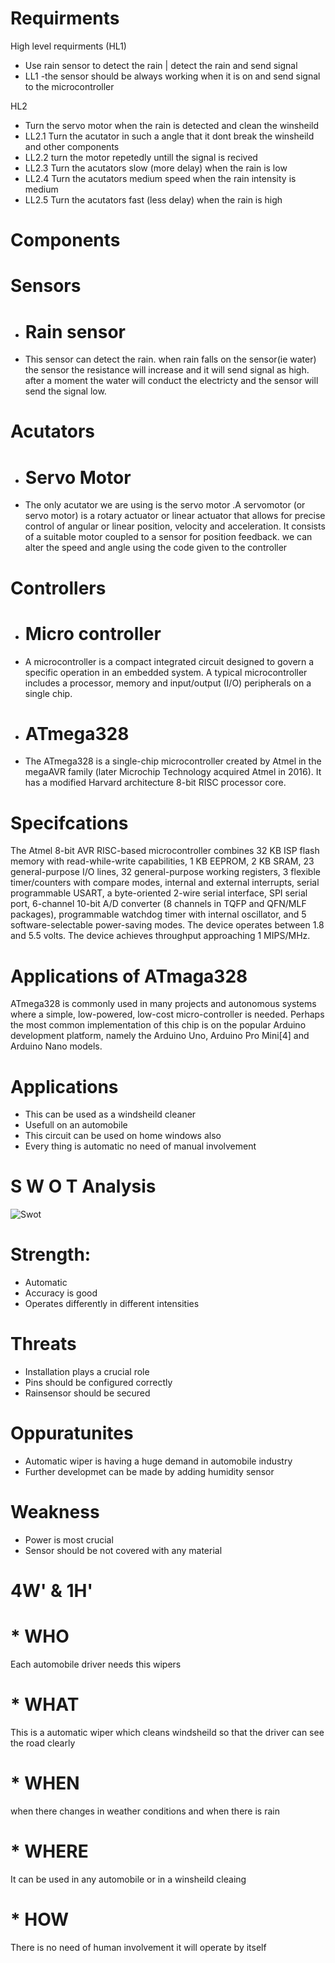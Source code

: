 # Requirments
High level requirments (HL1)
* Use rain sensor to detect the rain | detect the rain and send signal
* LL1 -the sensor should be always working when it is on and send signal to the microcontroller

HL2
* Turn the servo motor when the rain is detected and clean the winsheild
* LL2.1 Turn the acutator in such a angle that it dont break the winsheild and other components
* LL2.2 turn the motor repetedly untill the signal is recived
* LL2.3 Turn the acutators slow (more delay) when the rain is low
* LL2.4 Turn the acutators medium speed when the rain intensity is medium
* LL2.5 Turn the acutators fast (less delay) when the rain is high

# Components

# Sensors
* # Rain sensor
* This sensor can detect the rain. when rain falls on the sensor(ie water) the sensor the resistance will increase and it will send signal as high. after a moment the water will conduct the electricty and the sensor will send the signal low.
# Acutators
* # Servo Motor
* The only acutator we are using is the servo motor .A servomotor (or servo motor) is a rotary actuator or linear actuator that allows for precise control of angular or linear position, velocity and acceleration. It consists of a suitable motor coupled to a sensor for position feedback. we can alter the speed and angle using the code given to the controller
# Controllers
* # Micro controller
* A microcontroller is a compact integrated circuit designed to govern a specific operation in an embedded system. A typical microcontroller includes a processor, memory and input/output (I/O) peripherals on a single chip.
* # ATmega328
* The ATmega328 is a single-chip microcontroller created by Atmel in the megaAVR family (later Microchip Technology acquired Atmel in 2016). It has a modified Harvard architecture 8-bit RISC processor core.
# Specifcations
The Atmel 8-bit AVR RISC-based microcontroller combines 32 KB ISP flash memory with read-while-write capabilities, 1 KB EEPROM, 2 KB SRAM, 23 general-purpose I/O lines, 32 general-purpose working registers, 3 flexible timer/counters with compare modes, internal and external interrupts, serial programmable USART, a byte-oriented 2-wire serial interface, SPI serial port, 6-channel 10-bit A/D converter (8 channels in TQFP and QFN/MLF packages), programmable watchdog timer with internal oscillator, and 5 software-selectable power-saving modes. The device operates between 1.8 and 5.5 volts. The device achieves throughput approaching 1 MIPS/MHz.
# Applications of ATmaga328
ATmega328 is commonly used in many projects and autonomous systems where a simple, low-powered, low-cost micro-controller is needed. Perhaps the most common implementation of this chip is on the popular Arduino development platform, namely the Arduino Uno, Arduino Pro Mini[4] and Arduino Nano models.

# Applications
* This can be used as a windsheild cleaner
* Usefull on an automobile
* This circuit can be used on home windows also
* Every thing is automatic no need of manual involvement

# S W O T Analysis
![Swot](https://user-images.githubusercontent.com/101461694/164467294-74c97f30-4307-4f37-9881-a3b165b7f04c.jpg)

# Strength:
* Automatic
* Accuracy is good
* Operates differently in different intensities
# Threats
* Installation plays a crucial role
* Pins should be configured correctly
* Rainsensor should be secured
# Oppuratunites
* Automatic wiper is having a huge demand in automobile industry
* Further developmet can be made by adding humidity sensor
# Weakness
* Power is most crucial
* Sensor should be not covered with any material

# 4W' & 1H'
# * WHO
Each automobile driver needs this wipers
# * WHAT
This is a automatic wiper which cleans windsheild so that the driver can see the road clearly
# * WHEN
when there changes in weather conditions and when there is rain
# * WHERE
It can be used in any automobile or in a winsheild cleaing
# * HOW
There is no need of human involvement it will operate by itself
